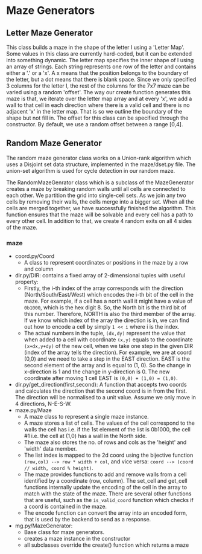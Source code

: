 # Maze Generators

## Letter Maze Generator

This class builds a maze in the shape of the letter I using a 'Letter Map'. Some values in this class are currently hard-coded, but it can be extended into something dynamic. The letter map specifies the inner shape of I using an array of strings. Each string represents one row of the letter and contains either a '.' or a 'x'. A x means that the position belongs to the boundary of the letter, but a dot means that there is blank space. Since we only specified 3 columns for the letter I, the rest of the columns for the 7x7 maze can be varied using a random 'offset'. The way our create function generates this maze is that, we iterate over the letter map array and at every 'x', we add a wall to that cell in each direction where there is a valid cell and there is no adjacent 'x' in the letter map. That is so we outline the boundary of the shape but not fill in. The offset for this class can be specified through the constructor. By default, we use a random offset between a range \[0,4\]. 

## Random Maze Generator

The random maze generator class works on a Union-rank algorithm which uses a Disjoint set data structure, implemented in the maze/dset.py file. The union-set algorithm is used for cycle detection in our random maze.

The RandomMazeGenrator class which is a subclass of the MazeGenerator creates a maze by breaking random walls until all cells are connected to each other. We partition the grid into single-cell sets. As we join any two cells by removing their walls, the cells merge into a bigger set. When all the cells are merged together, we have successfully finished the algorithm. This function ensures that the maze will be solvable and every cell has a path to every other cell. In addition to that, we create 4 random exits on all 4 sides of the maze.

### maze

- coord.py/Coord
  - A class to represent coordinates or positions in the maze by a row and column
- dir.py/DIR: contains a fixed array of 2-dimensional tuples with useful property:
  - Firstly, the i-th index of the array corresponds with the direction (North/South/East/West) which encodes the i-th bit of the cell in the maze. For example, if a cell has a north wall it might have a value of `0b1000`, which is the hex digit 8. So, the North bit is the third bit of this number. Therefore, NORTH is also the third member of the array. If we know which index of the array the direction is in, we can find out how to encode a cell by simply `1 << i` where i is the index.
  - The actual numbers in the tuple, `(dx,dy)` represent the value that when added to a cell with coordinate `(x,y)` equals to the coordinate `(x+dx,y+dy)` of the new cell, when we take one step in the given DIR (index of the array tells the direction). For example, we are at coord (0,0) and we need to take a step in the EAST direction. EAST is the second element of the array and is equal to (1, 0). So the change in x-direction is 1 and the change in y-direction is 0. The new coordinate after moving 1 cell EAST is `(0,0) + (1,0) = (1,0)`.
- dir.py/get_direction(first,second): A function that accepts two coords and calculates the direction that the second coord is in from the first. The direction will be normalised to a unit value. Assume we only move in 4 directions, N-E-S-W.
- maze.py/Maze
  - A maze class to represent a single maze instance.
  - A maze stores a list of cells. The values of the cell correspond to the walls the cell has i.e. if the 1st element of the list is 0b1000, the cell #1 i.e. the cell at (1,0) has a wall in the North side.
  - The maze also stores the no. of rows and cols as the 'height' and 'width' data member.
  - The list index is mapped to the 2d coord using the bijective function `(row,col) --> row * width + col`, and vice versa: `coord --> (coord // width, coord % height)`.
  - The maze provides functions to add and remove walls from a cell identified by a coordinate (row, column). The set_cell and get_cell functions internally update the encoding of the cell in the array to match with the state of the maze. There are several other functions that are useful, such as the `is_valid_coord` function which checks if a coord is contained in the maze.
  - The encode function can convert the array into an encoded form, that is used by the backend to send as a response.
- mg.py/MazeGenerator:
  - Base class for maze generators.
  - creates a maze instance in the constructor
  - all subclasses override the create() function which returns a maze
